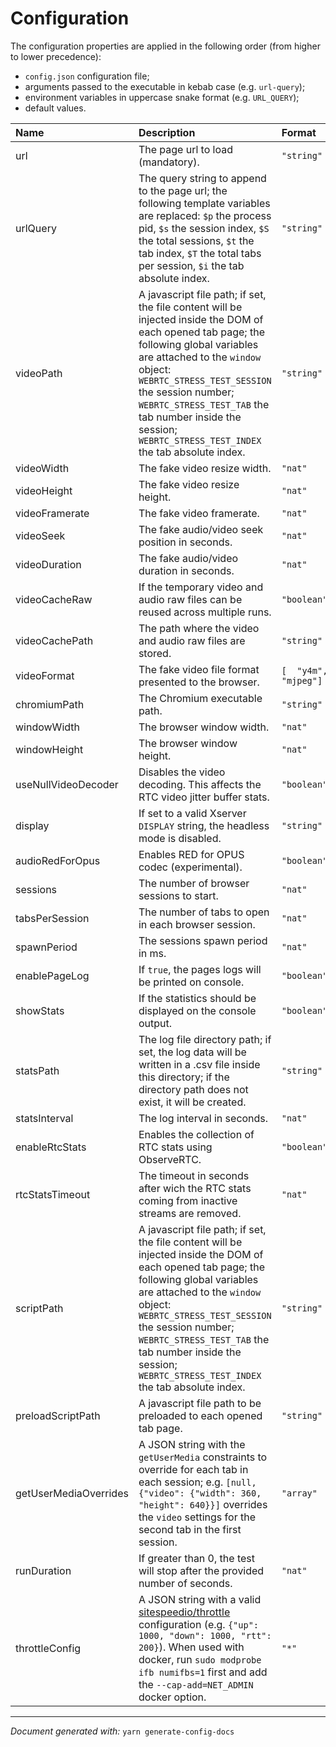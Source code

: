 # Configuration

The configuration properties are applied in the following order (from higher to 
lower precedence):
- `config.json` configuration file;
- arguments passed to the executable in kebab case (e.g. `url-query`);
- environment variables in uppercase snake format (e.g. `URL_QUERY`);
- default values.

| Name | Description | Format | Default value |
| :--- | :---------- | :----- | :------------ |
| url | The page url to load (mandatory). | `"string"` | ``""`` |
| urlQuery | The query string to append to the page url; the following template variables are replaced: `$p` the process pid, `$s` the session index, `$S` the total sessions, `$t` the tab index, `$T` the total tabs per session, `$i` the tab absolute index. | `"string"` | ``""`` |
| videoPath | A javascript file path; if set, the file content will be injected inside the DOM of each opened tab page; the following global variables are attached to the `window` object: `WEBRTC_STRESS_TEST_SESSION` the session number; `WEBRTC_STRESS_TEST_TAB` the tab number inside the session; `WEBRTC_STRESS_TEST_INDEX` the tab absolute index. | `"string"` | ``""`` |
| videoWidth | The fake video resize width. | `"nat"` | ``1280`` |
| videoHeight | The fake video resize height. | `"nat"` | ``720`` |
| videoFramerate | The fake video framerate. | `"nat"` | ``25`` |
| videoSeek | The fake audio/video seek position in seconds. | `"nat"` | ``0`` |
| videoDuration | The fake audio/video duration in seconds. | `"nat"` | ``120`` |
| videoCacheRaw | If the temporary video and audio raw files can be reused across multiple runs. | `"boolean"` | ``true`` |
| videoCachePath | The path where the video and audio raw files are stored. | `"string"` | ``"/tmp/webrtc-stress-test"`` |
| videoFormat | The fake video file format presented to the browser. | `[  "y4m",  "mjpeg"]` | ``"y4m"`` |
| chromiumPath | The Chromium executable path. | `"string"` | ``"/usr/bin/chromium-browser-unstable"`` |
| windowWidth | The browser window width. | `"nat"` | ``1920`` |
| windowHeight | The browser window height. | `"nat"` | ``1080`` |
| useNullVideoDecoder | Disables the video decoding. This affects the RTC video jitter buffer stats. | `"boolean"` | ``false`` |
| display | If set to a valid Xserver `DISPLAY` string, the headless mode is disabled. | `"string"` | ``null`` |
| audioRedForOpus | Enables RED for OPUS codec (experimental). | `"boolean"` | ``false`` |
| sessions | The number of browser sessions to start. | `"nat"` | ``1`` |
| tabsPerSession | The number of tabs to open in each browser session. | `"nat"` | ``1`` |
| spawnPeriod | The sessions spawn period in ms. | `"nat"` | ``1000`` |
| enablePageLog |  If `true`, the pages logs will be printed on console. | `"boolean"` | ``false`` |
| showStats | If the statistics should be displayed on the console output. | `"boolean"` | ``true`` |
| statsPath | The log file directory path; if set, the log data will be written in a .csv file inside this directory; if the directory path does not exist, it will be created. | `"string"` | ``""`` |
| statsInterval | The log interval in seconds. | `"nat"` | ``2`` |
| enableRtcStats | Enables the collection of RTC stats using ObserveRTC. | `"boolean"` | ``true`` |
| rtcStatsTimeout | The timeout in seconds after wich the RTC stats coming from inactive streams are removed. | `"nat"` | ``30`` |
| scriptPath | A javascript file path; if set, the file content will be injected inside the DOM of each opened tab page; the following global variables are attached to the `window` object: `WEBRTC_STRESS_TEST_SESSION` the session number; `WEBRTC_STRESS_TEST_TAB` the tab number inside the session; `WEBRTC_STRESS_TEST_INDEX` the tab absolute index. | `"string"` | ``""`` |
| preloadScriptPath | A javascript file path to be preloaded to each  opened tab page. | `"string"` | ``""`` |
| getUserMediaOverrides | A JSON string with the `getUserMedia` constraints to override for each tab in each session; e.g. `[null, {"video": {"width": 360, "height": 640}}]` overrides the `video` settings for the second tab in the first session. | `"array"` | ``null`` |
| runDuration | If greater than 0, the test will stop after the provided number of seconds. | `"nat"` | ``0`` |
| throttleConfig | A JSON string with a valid [sitespeedio/throttle](https://github.com/sitespeedio/throttle#use-directly-in-nodejs) configuration (e.g. `{"up": 1000, "down": 1000, "rtt": 200}`). When used with docker, run `sudo modprobe ifb numifbs=1` first and add the `--cap-add=NET_ADMIN` docker option. | `"*"` | ``null`` |


---

*Document generated with:* `yarn generate-config-docs`
